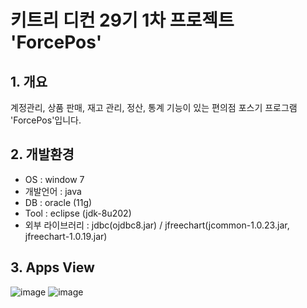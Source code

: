 # 키트리 디컨 29기 1차 프로젝트 'ForcePos'

## 1. 개요
계정관리, 상품 판매, 재고 관리, 정산, 통계 기능이 있는 편의점 포스기 프로그램 'ForcePos'입니다.

## 2. 개발환경
- OS : window 7 <br/>
- 개발언어 : java <br/>
- DB : oracle (11g) <br/>
- Tool : eclipse (jdk-8u202) <br/>
- 외부 라이브러리 : jdbc(ojdbc8.jar) / jfreechart(jcommon-1.0.23.jar, jfreechart-1.0.19.jar)

## 3. Apps View
![image](https://user-images.githubusercontent.com/28644251/63532799-70a8bd00-c546-11e9-8e7d-9721e289c868.png)
![image](https://user-images.githubusercontent.com/28644251/63532848-90d87c00-c546-11e9-8b05-2986390a045b.png)
